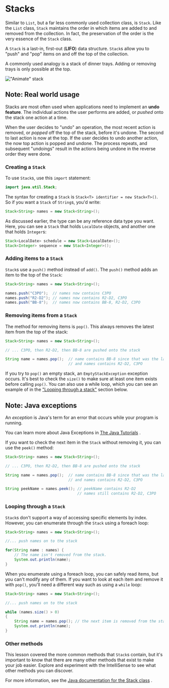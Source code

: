 # Stacks

Similar to `List`, but a far less commonly used collection class, is `Stack`. Like the `List` class, `Stack` maintains the order in which items are added to and removed from the collection. In fact, the preservation of the order is the very essence of the `Stack` class.

A `Stack` is a last-in, first-out (**LIFO**) data structure. `Stack`s allow you to "push" and "pop" items on and off the top of the collection.

A commonly used analogy is a stack of dinner trays. Adding or removing trays is only possible at the top.

!["Animate" stack](https://bootcamp-os-lms-prd-public.s3.us-west-2.amazonaws.com/content/de9d3cf395c2fb16f5f63f8d48453eeb.gif)

## Note: Real world usage
Stacks are most often used when applications need to implement an **undo feature**. The individual actions the user performs are added, or _pushed_ onto the stack one action at a time.

When the user decides to "undo" an operation, the most recent action is removed, or _popped_ off the top of the stack, before it's undone. The second to last action is now at the top. If the user decides to undo another action, the now top action is popped and undone. The process repeats, and subsequent "undoings" result in the actions being undone in the reverse order they were done.

### Creating a `Stack`
To use `Stack`s, use this `import` statement:

```java
import java.util.Stack;
```

The syntax for creating a `Stack` is `Stack<T> identifier = new Stack<T>()`. So if you want a `Stack` of `String`s, you'd write:

```java
Stack<String> names = new Stack<String>();
```

As discussed earlier, the type can be any reference data type you want. Here, you can see a `Stack` that holds `LocalDate` objects, and another one that holds `Integer`s:

```java
Stack<LocalDate> schedule = new Stack<LocalDate>();
Stack<Integer> sequence = new Stack<Integer>();
```

### Adding items to a `Stack`
`Stack`s use a `push()` method instead of `add()`. The `push()` method adds an item to the top of the `Stack`:

```java
Stack<String> names = new Stack<String>();

names.push("C3PO");  // names now contains C3PO
names.push("R2-D2"); // names now contains R2-D2, C3PO
names.push("BB-8");  // names now contains BB-8, R2-D2, C3PO
```

### Removing items from a `Stack`
The method for removing items is `pop()`. This always removes the latest item from the top of the stack:

```java
Stack<String> names = new Stack<String>();

// ... C3PO, then R2-D2, then BB-8 are pushed onto the stack

String name = names.pop();  // name contains BB-8 since that was the last name placed on the stack
                            // and names contains R2-D2, C3PO
```

If you try to `pop()` an empty stack, an `EmptyStackException` exception occurs. It's best to check the `size()` to make sure at least one item exists before calling `pop()`. You can also use a while loop, which you can see an example of in the ["Looping through a stack"](https://lms.techelevator.com/cohorts/42/blocks/7/content_files/06_Collections_Part_1_Lists_Stacks_Queues/04-stacks.md#stack-looping) section below.

## Note: Java exceptions
An _exception_ is Java's term for an error that occurs while your program is running.

You can learn more about Java Exceptions in [The Java Tutorials](https://docs.oracle.com/javase/tutorial/essential/exceptions/) .

If you want to check the next item in the `Stack` without removing it, you can use the `peek()` method:

```java
Stack<String> names = new Stack<String>();

// ... C3PO, then R2-D2, then BB-8 are pushed onto the stack

String name = names.pop();  // name contains BB-8 since that was the last name placed on the stack
                            // and names contains R2-D2, C3PO

String peekName = names.peek(); // peekName contains R2-D2
                                // names still contains R2-D2, C3PO
```

### Looping through a `Stack`
`Stack`s don't support a way of accessing specific elements by index. However, you can enumerate through the `Stack` using a foreach loop:

```java
Stack<String> names = new Stack<String>();

//... push names on to the stack

for(String name : names) {
    // The name isn't removed from the stack.
    System.out.println(name);
}
```

When you enumerate using a foreach loop, you can safely read items, but you can't modify any of them. If you want to look at each item and remove it with `pop()`, you'll need a different way such as using a `while` loop:

```java
Stack<String> names = new Stack<String>();

//... push names on to the stack

while (names.size() > 0)
{
    String name = names.pop(); // the next item is removed from the stack
    System.out.println(name);
}
```

### Other methods
This lesson covered the more common methods that `Stack`s contain, but it's important to know that there are many other methods that exist to make your job easier. Explore and experiment with the IntelliSense to see what other methods you can discover.

For more information, see the [Java documentation for the Stack class](https://docs.oracle.com/javase/8/docs/api/java/util/Stack.html) .